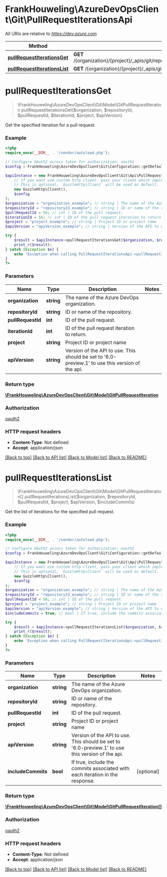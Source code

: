 # FrankHouweling\AzureDevOpsClient\Git\PullRequestIterationsApi

All URIs are relative to *https://dev.azure.com*

Method | HTTP request | Description
------------- | ------------- | -------------
[**pullRequestIterationsGet**](PullRequestIterationsApi.md#pullRequestIterationsGet) | **GET** /{organization}/{project}/_apis/git/repositories/{repositoryId}/pullRequests/{pullRequestId}/iterations/{iterationId} | 
[**pullRequestIterationsList**](PullRequestIterationsApi.md#pullRequestIterationsList) | **GET** /{organization}/{project}/_apis/git/repositories/{repositoryId}/pullRequests/{pullRequestId}/iterations | 


# **pullRequestIterationsGet**
> \FrankHouweling\AzureDevOpsClient\Git\Model\GitPullRequestIteration pullRequestIterationsGet($organization, $repositoryId, $pullRequestId, $iterationId, $project, $apiVersion)



Get the specified iteration for a pull request.

### Example
```php
<?php
require_once(__DIR__ . '/vendor/autoload.php');

// Configure OAuth2 access token for authorization: oauth2
$config = FrankHouweling\AzureDevOpsClient\Git\Configuration::getDefaultConfiguration()->setAccessToken('YOUR_ACCESS_TOKEN');

$apiInstance = new FrankHouweling\AzureDevOpsClient\Git\Api\PullRequestIterationsApi(
    // If you want use custom http client, pass your client which implements `GuzzleHttp\ClientInterface`.
    // This is optional, `GuzzleHttp\Client` will be used as default.
    new GuzzleHttp\Client(),
    $config
);
$organization = "organization_example"; // string | The name of the Azure DevOps organization.
$repositoryId = "repositoryId_example"; // string | ID or name of the repository.
$pullRequestId = 56; // int | ID of the pull request.
$iterationId = 56; // int | ID of the pull request iteration to return.
$project = "project_example"; // string | Project ID or project name
$apiVersion = "apiVersion_example"; // string | Version of the API to use.  This should be set to '6.0-preview.1' to use this version of the api.

try {
    $result = $apiInstance->pullRequestIterationsGet($organization, $repositoryId, $pullRequestId, $iterationId, $project, $apiVersion);
    print_r($result);
} catch (Exception $e) {
    echo 'Exception when calling PullRequestIterationsApi->pullRequestIterationsGet: ', $e->getMessage(), PHP_EOL;
}
?>
```

### Parameters

Name | Type | Description  | Notes
------------- | ------------- | ------------- | -------------
 **organization** | **string**| The name of the Azure DevOps organization. |
 **repositoryId** | **string**| ID or name of the repository. |
 **pullRequestId** | **int**| ID of the pull request. |
 **iterationId** | **int**| ID of the pull request iteration to return. |
 **project** | **string**| Project ID or project name |
 **apiVersion** | **string**| Version of the API to use.  This should be set to &#39;6.0-preview.1&#39; to use this version of the api. |

### Return type

[**\FrankHouweling\AzureDevOpsClient\Git\Model\GitPullRequestIteration**](../Model/GitPullRequestIteration.md)

### Authorization

[oauth2](../../README.md#oauth2)

### HTTP request headers

 - **Content-Type**: Not defined
 - **Accept**: application/json

[[Back to top]](#) [[Back to API list]](../../README.md#documentation-for-api-endpoints) [[Back to Model list]](../../README.md#documentation-for-models) [[Back to README]](../../README.md)

# **pullRequestIterationsList**
> \FrankHouweling\AzureDevOpsClient\Git\Model\GitPullRequestIteration[] pullRequestIterationsList($organization, $repositoryId, $pullRequestId, $project, $apiVersion, $includeCommits)



Get the list of iterations for the specified pull request.

### Example
```php
<?php
require_once(__DIR__ . '/vendor/autoload.php');

// Configure OAuth2 access token for authorization: oauth2
$config = FrankHouweling\AzureDevOpsClient\Git\Configuration::getDefaultConfiguration()->setAccessToken('YOUR_ACCESS_TOKEN');

$apiInstance = new FrankHouweling\AzureDevOpsClient\Git\Api\PullRequestIterationsApi(
    // If you want use custom http client, pass your client which implements `GuzzleHttp\ClientInterface`.
    // This is optional, `GuzzleHttp\Client` will be used as default.
    new GuzzleHttp\Client(),
    $config
);
$organization = "organization_example"; // string | The name of the Azure DevOps organization.
$repositoryId = "repositoryId_example"; // string | ID or name of the repository.
$pullRequestId = 56; // int | ID of the pull request.
$project = "project_example"; // string | Project ID or project name
$apiVersion = "apiVersion_example"; // string | Version of the API to use.  This should be set to '6.0-preview.1' to use this version of the api.
$includeCommits = true; // bool | If true, include the commits associated with each iteration in the response.

try {
    $result = $apiInstance->pullRequestIterationsList($organization, $repositoryId, $pullRequestId, $project, $apiVersion, $includeCommits);
    print_r($result);
} catch (Exception $e) {
    echo 'Exception when calling PullRequestIterationsApi->pullRequestIterationsList: ', $e->getMessage(), PHP_EOL;
}
?>
```

### Parameters

Name | Type | Description  | Notes
------------- | ------------- | ------------- | -------------
 **organization** | **string**| The name of the Azure DevOps organization. |
 **repositoryId** | **string**| ID or name of the repository. |
 **pullRequestId** | **int**| ID of the pull request. |
 **project** | **string**| Project ID or project name |
 **apiVersion** | **string**| Version of the API to use.  This should be set to &#39;6.0-preview.1&#39; to use this version of the api. |
 **includeCommits** | **bool**| If true, include the commits associated with each iteration in the response. | [optional]

### Return type

[**\FrankHouweling\AzureDevOpsClient\Git\Model\GitPullRequestIteration[]**](../Model/GitPullRequestIteration.md)

### Authorization

[oauth2](../../README.md#oauth2)

### HTTP request headers

 - **Content-Type**: Not defined
 - **Accept**: application/json

[[Back to top]](#) [[Back to API list]](../../README.md#documentation-for-api-endpoints) [[Back to Model list]](../../README.md#documentation-for-models) [[Back to README]](../../README.md)

